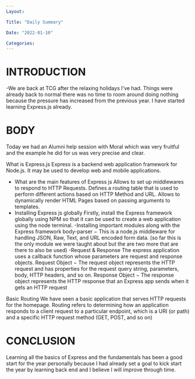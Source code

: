 ```yaml
---
Layout:

Title: "Daily Summary"

Date: "2022-01-10"

Categories:
---
```


 # INTRODUCTION
 -We are back at TCG after the relaxing holidays I've had. Things were already back to normal there was no time to room around doing nothing because the pressure has increased from the previous year. I have started learning Express.js already.

 # BODY
 Today we had an Alumni help session with Moral which was very fruitful and the example he did for us was very precise and clear.

 What is Express.js
Express is a backend web application framework for Node.js. It may be used to develop web and mobile applications.
- What are the main features of Express js
Allows to set up middlewares to respond to HTTP Requests.
Defines a routing table that is used to perform different actions based on HTTP Method and URL.
Allows to dynamically render HTML Pages based on passing arguments to templates.
- Installing Express js globally 
Firstly, install the Express framework globally using NPM so that it can be used to create a web application using the node terminal.
-Installing important modules along with the Express framework
body-parser − This is a node.js middleware for handling JSON, Raw, Text, and URL encoded form data. (so far this is the only module we were taught about but the are two more that are there to also be used)
-Request & Response
The express application uses a callback function whose parameters are request and response objects.
Request Object − The request object represents the HTTP request and has properties for the request query string, parameters, body, HTTP headers, and so on.
Response Object − The response object represents the HTTP response that an Express app sends when it gets an HTTP request

Basic Routing
We have seen a basic application that serves HTTP requests for the homepage. Routing refers to determining how an application responds to a client request to a particular endpoint, which is a URI (or path) and a specific HTTP request method (GET, POST, and so on)
# CONCLUSION
Learning all the basics of Express and the fundamentals has been a good start for the year personally because I had already set a goal to kick start the year by learning back end and I believe I will improve through time.

